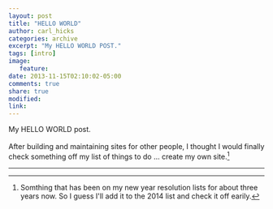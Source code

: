 ```yaml
---
layout: post
title: "HELLO WORLD"
author: carl_hicks 
categories: archive
excerpt: "My HELLO WORLD POST."
tags: [intro]
image:
   feature:
date: 2013-11-15T02:10:02-05:00
comments: true
share: true
modified:
link:
---
```


My HELLO WORLD post.   
<br>
After building and maintaining sites for other people, I thought I would finally check something off my list of things to do ... create my own site.[^1]

------

[^1]:Somthing that has been on my new year resolution lists for about three years now. So I guess I'll add it to the 2014 list and check it off earily.
